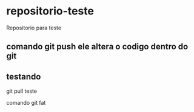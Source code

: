 # repositorio-teste
Repositorio para teste

## comando git push ele altera o codigo dentro do git 

## testando

git pull teste

comando git fat
